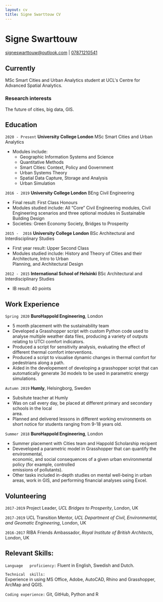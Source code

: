 ```yaml
---
layout: cv
title: Signe Swarttouw CV
---
```

# Signe Swarttouw

<div id="webaddress">
<a href="signeswarttouw@outlook.com">signeswarttouw@outlook.com</a>
| <a href="07871210841">07871210541</a>
</div>

## Currently

MSc Smart Cities and Urban Analytics student at UCL's Centre for Advanced Spatial Analytics.


### Research interests

The future of cities, big data, GIS.


## Education

`2020 - Present`
__University College London__ MSc Smart Cities and Urban Analytics

- Modules include: 
  - Geographic Information Systems and Science 
  - Quantitative Methods
  - Smart Cities: Context, Policy and Government
  - Urban Systems Theory
  - Spatial Data Capture, Storage and Analysis
  - Urban Simulation

`2016 - 2019`
__University College London__ BEng Civil Engineering

- Final	result: First	Class Honours
- Modules	studied	include:	All	“Core”	Civil	Engineering	modules,	Civil	Engineering	scenarios	and	
three	optional	modules	in	Sustainable	Building	Design
- Societies:	Green	Economy	Society,	Bridges	to	Prosperity

`2015 -  2016`
__University College London__ BSc Architectural and Interdisciplinary Studies

-  First	year	result:	Upper	Second	Class
- Modules	studied	include:	History	and	Theory	of	Cities	and	their	Architecture,	Intro	to	Urban	
Planning,	and	Architectural	Design

`2012 - 2015`
__International School of Helsinki__ BSc Architectural and Interdisciplinary Studies

- IB result: 40 points
 
 ## Work Experience

`Spring 2020`
__BuroHappold Engineering__, London

- 5 month placement with the sustainability team
- Developed a Grasshopper script with custom Python code used to analyse multiple weather data files, producing a variety of outputs relating to UTCI comfort indicators.
- Produced a script for sensitivity analysis, evaluating the effect of different thermal comfort interventions.
- Produced a script to visualise dynamic changes in thermal comfort for pedestrians along a path. 
- Aided in the developement of developing a grasshopper script that can automatically generate 3d models to be used in parametric energy simulations.

`Autumn 2019`
__Humly__, Helsingborg, Sweden

- Subsitute teacher at Humly
- Was on	call	every	day,	be	placed	at	different	primary	and	secondary	schools	in	the	local	
area.	
- Planned	and	delivered	lessons in different working environments on short notice	for	students	ranging	from	9-18	years	old.	

`Summer 2018`
__BuroHappold Engineering__, London

- Summer placement with Cities team and Happold Scholarship recipent
- Deveveloped	a	parametric	model	in	Grasshopper	that	can	quantify	the	environmental,	
  economic,	and	social	consequences	of	a	given	urban	environmental	policy	(for	example,	controlled	
  emissions	of	pollutants).
- Other	tasks	included	in-depth	studies	on	mental	well-being	in	urban	areas,	work	in	GIS,	and	
  performing	financial	analyses	using	Excel.

## Volunteering

`2017-2019`
Project Leader, *UCL Bridges to Prosperity*, London, UK

`2017-2019`
UCL Transition Mentor, *UCL Department of Civil, Environmental, and Geomatic Engineering*, London, UK

`2016-2017`
RIBA Friends Ambassador, *Royal Institute of British Architects*, London, UK


## Relevant Skills:

`Language	proficiency:`
 Fluent	in English,	Swedish	and	Dutch.
 
`Technical	skills:`	
 Experience	in	using	MS	Office,	Adobe, AutoCAD, Rhino	and	Grasshopper, ArcMap	and	QGIS.
 
`Coding experience:`
 Git, GitHub, Python and R




<!-- ### Footer

Last updated: May 2013 -->


